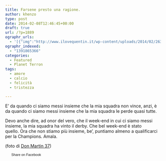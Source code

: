 ```yaml
---
title: Farsene presto una ragione.
author: khenzo
type: post
date: 2014-02-08T12:46:45+00:00
draft: true
url: /?p=1889
ographr_urls:
  - '[{"img":"http://www.ilovequentin.it/wp-content/uploads/2014/02/2639956721_b5cd58beac_b-300x208.jpg"},{"img":"http://www.ilovequentin.it/wp-content/uploads/2014/02/346261705_c60d84d418_b-300x225.jpg"}]'
ographr_indexed:
  - "1391865366"
categories:
  - Featured
  - Planet Terron
tags:
  - amore
  - calcio
  - felicità
  - tristezza

---
```

E’ da quando ci siamo messi insieme che la mia squadra non vince, anzi, è da quando ci siamo messi insieme che la mia squadra le perde quasi tutte.
  
Devo anche dire, ad onor del vero, che il week-end in cui ci siamo messi insieme, la mia squadra ha vinto il derby. Che bel week-end è stato quello. Ora che non stiamo più insieme, be’, puntiamo almeno a qualificarci per la Champions. Amala.

(foto di [Don Martin 37][1])

<a href="http://www.facebook.com/share.php?u=http%3A%2F%2Fwww.ilovequentin.it%2F%3Fp%3D1889&t=Farsene%20presto%20una%20ragione." id="facebook_share_both_1889" style="font-size:11px; line-height:13px; font-family:'lucida grande',tahoma,verdana,arial,sans-serif; text-decoration:none; padding:2px 0 0 20px; height:16px; background:url(http://b.static.ak.fbcdn.net/images/share/facebook_share_icon.gif) no-repeat top left;">Share on Facebook</a>

 [1]: http://www.flickr.com/photos/don_martin_37/2639956721/sizes/l/in/photolist-52htac-52qyc6-59hp83-5aiq2U-5tJRD1-5Btpwc-5PuZKG-5RwU59-66kogd-6ueQ7r-6ueRnD-6vn739-6GWeFs-6HyGSS-6Yj3MC-73ddjw-76bnMy-7cTUjh-7sc1Sz-aXjuj6-7QHM71-7GUykA-8jwtqy-hru3Ki-9RRXCc-9WTYoS-8QXLht-8aNZFD-aCnk8V-8fLKPp-cncLT9-8bgzH7-8akqbs-8akqgJ-8SF75s-8f8xVS-8xKPE8-8bvZm2-8SF73q-9RRXFD-9VSjT4-8bh4Da-8SF77w-8SF76m-8bwJfV-8bbUFz-c9s1Uq-e6pZzy-bdTzXR-8mBDBG-8mywbB/